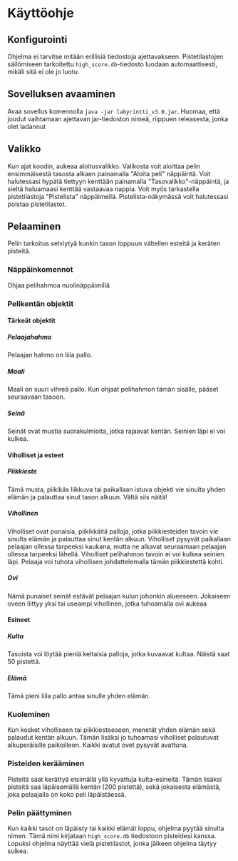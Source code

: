 # Käyttöohje
## Konfigurointi
Ohjelma ei tarvitse mitään erillisiä tiedostoja ajettavakseen. Pistetilastojen säilömiseen tarkoitettu `high_score.db`-tiedosto luodaan automaattisesti, mikäli sitä ei ole jo luotu.
## Sovelluksen avaaminen
Avaa sovellus komennolla `java -jar labyrintti_v3.0.jar`. Huomaa, että joudut vaihtamaan ajettavan jar-tiedoston nimeä, riippuen releasesta, jonka olet ladannut
## Valikko
Kun ajat koodin, aukeaa aloitusvalikko. Valikosta voit aloittaa pelin ensimmäisestä tasosta alkaen painamalla "Aloita peli" näppäintä. Voit halutessasi hypätä tiettyyn kenttään painamalla "Tasovalikko"-näppäintä, ja sieltä haluamaasi kenttää vastaavaa nappia. Voit myös tarkastella pistetilastoja "Pistelista" näppäimellä. Pistelista-näkymässä voit halutessasi poistaa pistetilastot.
## Pelaaminen
Pelin tarkoitus selviytyä kunkin tason loppuun vältellen esteitä ja keräten pisteitä.
### Näppäinkomennot
Ohjaa pelihahmoa nuolinäppäimillä
### Pelikentän objektit
#### Tärkeät objektit
##### Pelaajahahmo
Pelaajan hahmo on liila pallo.
##### Maali
Maali on suuri vihreä pallo. Kun ohjaat pelihahmon tämän sisälle, pääset seuraavaan tasoon.
##### Seinä
Seinät ovat mustia suorakulmioita, jotka rajaavat kentän. Seinien läpi ei voi kulkea.
#### Viholliset ja esteet
##### Piikkieste
Tämä musta, piikikäs liikkuva tai paikallaan istuva objekti vie sinulta yhden elämän ja palauttaa sinut tason alkuun. Vältä siis näitä!
##### Vihollinen
Viholliset ovat punaisia, piikikkäitä palloja, jotka piikkiesteiden tavoin vie sinulta elämän ja palauttaa sinut kentän alkuun. Viholliset pysyvät paikallaan pelaajan ollessa tarpeeksi kaukana, mutta ne alkavat seuraamaan pelaajan ollessa tarpeeksi lähellä. Viholliset pelihahmon tavoin ei voi kulkea seinien läpi. Pelaaja voi tuhota vihollisen johdattelemalla tämän piikkiestettä kohti.  
##### Ovi
Nämä punaiset seinät estävät pelaajan kulun johonkin alueeseen. Jokaiseen oveen liittyy yksi tai useampi vihollinen, jotka tuhoamalla ovi aukeaa
#### Esineet
##### Kulta
Tasoista voi löytää pieniä keltaisia palloja, jotka kuvaavat kultaa. Näistä saat 50 pistettä.
##### Elämä
Tämä pieni liila pallo antaa sinulle yhden elämän.
### Kuoleminen
Kun kosket viholliseen tai piikkiesteeseen, menetät yhden elämän sekä palaudut kentän alkuun. Tämän lisäksi jo tuhoamasi viholliset palautuvat alkuperäisille paikoilleen. Kaikki avatut ovet pysyvät avattuna.
### Pisteiden kerääminen
Pisteitä saat kerättyä etsimällä yllä kyvattuja kulta-esineitä. Tämän lisäksi pisteitä saa läpäisemällä kentän (200 pistettä), sekä jokaisesta elämästä, joka pelaajalla on koko peli läpäistäessä.
### Pelin päättyminen
Kun kaikki tasot on läpäisty tai kaikki elämät loppu, ohjelma pyytää sinulta nimen. Tämä nimi kirjataan `high_score.db` tiedostoon pisteidesi kanssa. Lopuksi ohjelma näyttää vielä pistetilastot, jonka jälkeen ohjelma täytyy sulkea.
